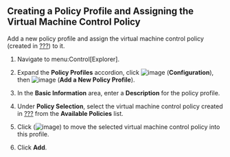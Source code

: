 ## Creating a Policy Profile and Assigning the Virtual Machine Control Policy

Add a new policy profile and assign the virtual machine control policy
(created in [???](#create-vm-control-policy)) to it.

1.  Navigate to menu:Control\[Explorer\].

2.  Expand the **Policy Profiles** accordion, click
    ![image](../images/1847.png) (**Configuration**), then
    ![image](../images/1862.png) (**Add a New Policy Profile**).

3.  In the **Basic Information** area, enter a **Description** for the
    policy profile.

4.  Under **Policy Selection**, select the virtual machine control
    policy created in [???](#create-vm-control-policy) from the
    **Available Policies** list.

5.  Click (![image](../images/1876.png)) to move the selected virtual
    machine control policy into this profile.

6.  Click **Add**.
